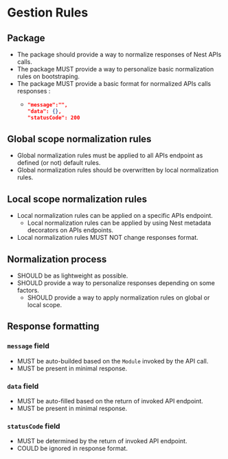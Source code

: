 # Gestion Rules

## Package

- The package should provide a way to normalize responses of Nest APIs calls.
- The package MUST provide a way to personalize basic normalization rules on bootstraping.
- The package MUST provide a basic format for normalized APIs calls responses :
  - ```json
    "message":"",
    "data": {},
    "statusCode": 200
    ```

## Global scope normalization rules

- Global normalization rules must be applied to all APIs endpoint as defined (or not) default rules.
- Global normalization rules should be overwritten by local normalization rules.

## Local scope normalization rules

- Local normalization rules can be applied on a specific APIs endpoint.
  - Local normalization rules can be applied by using Nest metadata decorators on APIs endpoints.
- Local normalization rules MUST NOT change responses format.

## Normalization process

- SHOULD be as lightweight as possible.
- SHOULD provide a way to personalize responses depending on some factors.
  - SHOULD provide a way to apply normalization rules on global or local scope.

## Response formatting

### `message` field

- MUST be auto-builded based on the `Module` invoked by the API call.
- MUST be present in minimal response.

### `data` field

- MUST be auto-filled based on the return of invoked API endpoint.
- MUST be present in minimal response.

### `statusCode` field

- MUST be determined by the return of invoked API endpoint.
- COULD be ignored in response format.